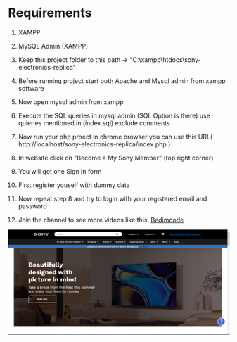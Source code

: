 # Requirements 

1. XAMPP

2. MySQL Admin (XAMPP)

3. Keep this project folder to this path -> "C:\xampp\htdocs\sony-electronics-replica"

4. Before running project start both Apache and Mysql admin from xampp software

5. Now open mysql admin from xampp

6. Execute the SQL queries in mysql admin (SQL Option is there) use quieries mentioned in (index.sql) exclude comments

7. Now run your php proect in chrome browser you can use this URL( http://localhost/sony-electronics-replica/index.php )

8. In website click on "Become a My Sony Member" (top right corner)

9. You will get one Sign In form 

10. First register youself with dummy data

11. Now repeat step 8 and try to login with your registered email and password

12. Join the channel to see more videos like this. [Bedimcode](https://www.youtube.com/c/Bedimcode)

![](/assets/images/websitepreview/homepreview.png)
